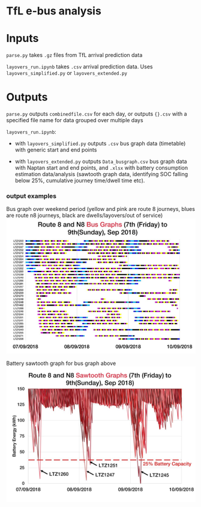# TfL e-bus analysis

# Inputs
`parse.py` takes `.gz` files from TfL arrival prediction data

`layovers_run.ipynb` takes `.csv` arrival prediction data. Uses `layovers_simplified.py` or `layovers_extended.py`

# Outputs
`parse.py` outputs `combinedfile.csv` for each day, or outputs `{}.csv` with a specified file name for data grouped over multiple days

`layovers_run.ipynb`:

- with `layovers_simplified.py` outputs `.csv` bus graph data (timetable) with generic start and end points

- with `layovers_extended.py` outputs `Data_busgraph.csv` bus graph data with Naptan start and end points, and `.xlsx` with battery consumption estimation data/analysis (sawtooth graph data, identifying SOC falling below 25%, cumulative journey time/dwell time etc).

### output examples
Bus graph over weekend period (yellow and pink are route 8 journeys, blues are route n8 journeys, black are dwells/layovers/out of service)
![](https://github.com/jancatwri/tfl-ebus-analysis/blob/master/samples/busgraphsample.JPG)


Battery sawtooth graph for bus graph above
![](https://github.com/jancatwri/tfl-ebus-analysis/blob/master/samples/batterysample.JPG)

